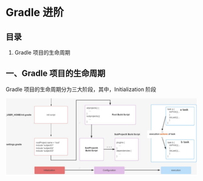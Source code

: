# Gradle 进阶



## 目录

1. Gradle 项目的生命周期



## 一、Gradle 项目的生命周期

Gradle 项目的生命周期分为三大阶段，其中，Initialization 阶段

![image-20220709224119187](image-20220709224119187.png)

